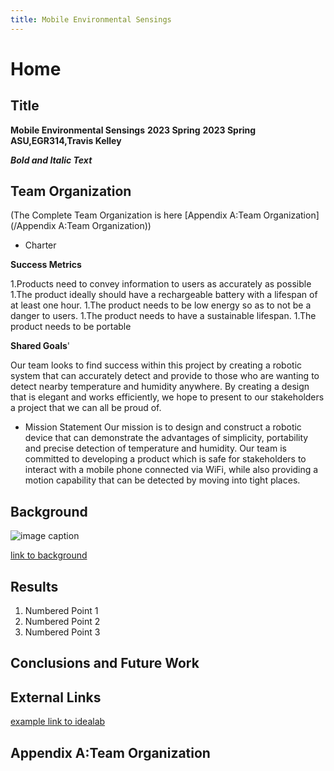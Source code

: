 ```yaml
---
title: Mobile Environmental Sensings
---
```


# Home

## Title

**Mobile Environmental Sensings**
**2023 Spring**
**2023 Spring**
**ASU,EGR314,Travis Kelley**

**_Bold and Italic Text_**

## Team Organization
(The Complete Team Organization is here [Appendix A:Team Organization](/Appendix A:Team Organization))

* Charter

**Success Metrics**

1.Products need to convey information to users as accurately as possible
1.The product ideally should have a rechargeable battery with a lifespan of at least one hour.
1.The product needs to be low energy so as to not be a danger to users.
1.The product needs to have a sustainable lifespan.
1.The product needs to be portable

**Shared Goals**'

Our team looks to find success within this project by creating a robotic system that can accurately detect and provide to those who are wanting to detect nearby temperature and humidity anywhere. By creating a design that is elegant and works efficiently, we hope to present to our stakeholders a project that we can all be proud of.

* Mission Statement
Our mission is to design and construct a robotic device that can demonstrate the advantages of simplicity, portability and precise detection of temperature and humidity. Our team is committed to developing a product which is safe for stakeholders to interact with a mobile phone connected via WiFi, while also providing a motion capability that can be detected by moving into tight places.

## Background

![image caption](https://idealab.asu.edu/assets/images/research/jumper1.png)

[link to background](/background)

## Results

1. Numbered Point 1
1. Numbered Point 2
1. Numbered Point 3

## Conclusions and Future Work

## External Links

[example link to idealab](https://idealab.asu.edu)


## Appendix A:Team Organization
